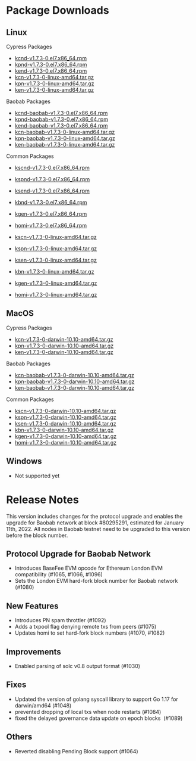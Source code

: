 # Package Downloads <a id="package-downloads"></a>

## Linux <a id="linux"></a>

Cypress Packages
- [kcnd-v1.7.3-0.el7.x86_64.rpm](https://packages.klaytn.net/klaytn/v1.7.3/kcnd-v1.7.3-0.el7.x86_64.rpm)
- [kpnd-v1.7.3-0.el7.x86_64.rpm](https://packages.klaytn.net/klaytn/v1.7.3/kpnd-v1.7.3-0.el7.x86_64.rpm)
- [kend-v1.7.3-0.el7.x86_64.rpm](https://packages.klaytn.net/klaytn/v1.7.3/kend-v1.7.3-0.el7.x86_64.rpm)
- [kcn-v1.7.3-0-linux-amd64.tar.gz](https://packages.klaytn.net/klaytn/v1.7.3/kcn-v1.7.3-0-linux-amd64.tar.gz)
- [kpn-v1.7.3-0-linux-amd64.tar.gz](https://packages.klaytn.net/klaytn/v1.7.3/kpn-v1.7.3-0-linux-amd64.tar.gz)
- [ken-v1.7.3-0-linux-amd64.tar.gz](https://packages.klaytn.net/klaytn/v1.7.3/ken-v1.7.3-0-linux-amd64.tar.gz)

Baobab Packages
- [kcnd-baobab-v1.7.3-0.el7.x86_64.rpm](https://packages.klaytn.net/klaytn/v1.7.3/kcnd-baobab-v1.7.3-0.el7.x86_64.rpm)
- [kpnd-baobab-v1.7.3-0.el7.x86_64.rpm](https://packages.klaytn.net/klaytn/v1.7.3/kpnd-baobab-v1.7.3-0.el7.x86_64.rpm)
- [kend-baobab-v1.7.3-0.el7.x86_64.rpm](https://packages.klaytn.net/klaytn/v1.7.3/kend-baobab-v1.7.3-0.el7.x86_64.rpm)
- [kcn-baobab-v1.7.3-0-linux-amd64.tar.gz](https://packages.klaytn.net/klaytn/v1.7.3/kcn-baobab-v1.7.3-0-linux-amd64.tar.gz)
- [kpn-baobab-v1.7.3-0-linux-amd64.tar.gz](https://packages.klaytn.net/klaytn/v1.7.3/kpn-baobab-v1.7.3-0-linux-amd64.tar.gz)
- [ken-baobab-v1.7.3-0-linux-amd64.tar.gz](https://packages.klaytn.net/klaytn/v1.7.3/ken-baobab-v1.7.3-0-linux-amd64.tar.gz)

Common Packages
- [kscnd-v1.7.3-0.el7.x86_64.rpm](https://packages.klaytn.net/klaytn/v1.7.3/kscnd-v1.7.3-0.el7.x86_64.rpm)
- [kspnd-v1.7.3-0.el7.x86_64.rpm](https://packages.klaytn.net/klaytn/v1.7.3/kspnd-v1.7.3-0.el7.x86_64.rpm)
- [ksend-v1.7.3-0.el7.x86_64.rpm](https://packages.klaytn.net/klaytn/v1.7.3/ksend-v1.7.3-0.el7.x86_64.rpm)
- [kbnd-v1.7.3-0.el7.x86_64.rpm](https://packages.klaytn.net/klaytn/v1.7.3/kbnd-v1.7.3-0.el7.x86_64.rpm)
- [kgen-v1.7.3-0.el7.x86_64.rpm](https://packages.klaytn.net/klaytn/v1.7.3/kgen-v1.7.3-0.el7.x86_64.rpm)
- [homi-v1.7.3-0.el7.x86_64.rpm](https://packages.klaytn.net/klaytn/v1.7.3/homi-v1.7.3-0.el7.x86_64.rpm)

- [kscn-v1.7.3-0-linux-amd64.tar.gz](https://packages.klaytn.net/klaytn/v1.7.3/kscn-v1.7.3-0-linux-amd64.tar.gz)
- [kspn-v1.7.3-0-linux-amd64.tar.gz](https://packages.klaytn.net/klaytn/v1.7.3/kspn-v1.7.3-0-linux-amd64.tar.gz)
- [ksen-v1.7.3-0-linux-amd64.tar.gz](https://packages.klaytn.net/klaytn/v1.7.3/ksen-v1.7.3-0-linux-amd64.tar.gz)
- [kbn-v1.7.3-0-linux-amd64.tar.gz](https://packages.klaytn.net/klaytn/v1.7.3/kbn-v1.7.3-0-linux-amd64.tar.gz)
- [kgen-v1.7.3-0-linux-amd64.tar.gz](https://packages.klaytn.net/klaytn/v1.7.3/kgen-v1.7.3-0-linux-amd64.tar.gz)
- [homi-v1.7.3-0-linux-amd64.tar.gz](https://packages.klaytn.net/klaytn/v1.7.3/homi-v1.7.3-0-linux-amd64.tar.gz)


## MacOS <a id="macos"></a>

Cypress Packages
- [kcn-v1.7.3-0-darwin-10.10-amd64.tar.gz](https://packages.klaytn.net/klaytn/v1.7.3/kcn-v1.7.3-0-darwin-10.10-amd64.tar.gz)
- [kpn-v1.7.3-0-darwin-10.10-amd64.tar.gz](https://packages.klaytn.net/klaytn/v1.7.3/kpn-v1.7.3-0-darwin-10.10-amd64.tar.gz)
- [ken-v1.7.3-0-darwin-10.10-amd64.tar.gz](https://packages.klaytn.net/klaytn/v1.7.3/ken-v1.7.3-0-darwin-10.10-amd64.tar.gz)

Baobab Packages
- [kcn-baobab-v1.7.3-0-darwin-10.10-amd64.tar.gz](https://packages.klaytn.net/klaytn/v1.7.3/kcn-baobab-v1.7.3-0-darwin-10.10-amd64.tar.gz)
- [kpn-baobab-v1.7.3-0-darwin-10.10-amd64.tar.gz](https://packages.klaytn.net/klaytn/v1.7.3/kpn-baobab-v1.7.3-0-darwin-10.10-amd64.tar.gz)
- [ken-baobab-v1.7.3-0-darwin-10.10-amd64.tar.gz](https://packages.klaytn.net/klaytn/v1.7.3/ken-baobab-v1.7.3-0-darwin-10.10-amd64.tar.gz)

Common Packages
- [kscn-v1.7.3-0-darwin-10.10-amd64.tar.gz](https://packages.klaytn.net/klaytn/v1.7.3/kscn-v1.7.3-0-darwin-10.10-amd64.tar.gz)
- [kspn-v1.7.3-0-darwin-10.10-amd64.tar.gz](https://packages.klaytn.net/klaytn/v1.7.3/kspn-v1.7.3-0-darwin-10.10-amd64.tar.gz)
- [ksen-v1.7.3-0-darwin-10.10-amd64.tar.gz](https://packages.klaytn.net/klaytn/v1.7.3/ksen-v1.7.3-0-darwin-10.10-amd64.tar.gz)
- [kbn-v1.7.3-0-darwin-10.10-amd64.tar.gz](https://packages.klaytn.net/klaytn/v1.7.3/kbn-v1.7.3-0-darwin-10.10-amd64.tar.gz)
- [kgen-v1.7.3-0-darwin-10.10-amd64.tar.gz](https://packages.klaytn.net/klaytn/v1.7.3/kgen-v1.7.3-0-darwin-10.10-amd64.tar.gz)
- [homi-v1.7.3-0-darwin-10.10-amd64.tar.gz](https://packages.klaytn.net/klaytn/v1.7.3/homi-v1.7.3-0-darwin-10.10-amd64.tar.gz)

## Windows <a id="windows"></a>

- Not supported yet


# Release Notes <a id="release-notes"></a>

This version includes changes for the protocol upgrade and enables the upgrade for Baobab network at block #80295291, estimated for January 11th, 2022.
All nodes in Baobab testnet need to be upgraded to this version before the block number. 

## Protocol Upgrade for Baobab Network
- Introduces BaseFee EVM opcode for Ethereum London EVM compatibility (#1065, #1066, #1096)
- Sets the London EVM hard-fork block number for Baobab network (#1080)

## New Features
- Introduces PN spam throttler (#1092)
- Adds a txpool flag denying remote txs from peers (#1075)
- Updates homi to set hard-fork block numbers (#1070, #1082)

## Improvements
- Enabled parsing of solc v0.8 output format (#1030) 

## Fixes
- Updated the version of golang syscall library to support Go 1.17 for darwin/amd64 (#1048)
- prevented dropping of local txs when node restarts (#1084)
- fixed the delayed governance data update on epoch blocks  (#1089)

## Others
- Reverted disabling Pending Block support (#1064)
